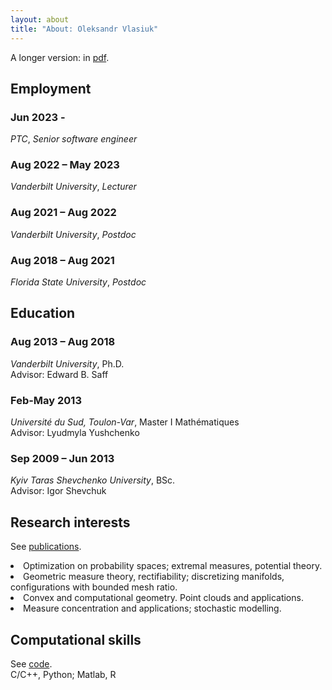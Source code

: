 ```yaml
---
layout: about
title: "About: Oleksandr Vlasiuk"
---
```


A longer version: in [pdf](/assets/pdf/cv_web.pdf).

## Employment
### Jun 2023 -
*PTC*, *Senior software engineer*  <br>
### Aug 2022 – May 2023
*Vanderbilt University*, *Lecturer*  <br>
### Aug 2021 – Aug 2022
*Vanderbilt University*, *Postdoc*  <br>
### Aug 2018 – Aug 2021
*Florida State University*, *Postdoc*  <br>

## Education
### Aug 2013 – Aug 2018
*Vanderbilt University*, Ph.D.<br>
Advisor: Edward B. Saff  
### Feb-May 2013
*Université du Sud, Toulon-Var*, Master I Mathématiques<br>
Advisor: Lyudmyla Yushchenko <br>
<!-- GPA: 19.359/20 -->
### Sep 2009 – Jun 2013
*Kyiv Taras Shevchenko University*, BSc.<br>
Advisor: Igor Shevchuk<br>


## Research interests
 See [publications](/_pages/math).<br>
<div class="page__list">
<li> Optimization on probability spaces; extremal measures, potential theory.</li>
<li> Geometric measure theory, rectifiability; discretizing manifolds, configurations with bounded mesh ratio. </li>
<li> Convex and computational geometry. Point clouds and applications.</li>
<li>Measure concentration and applications; stochastic modelling.</li>
</div>

## Computational skills
 See [code](/_pages/code).<br>
 C/C++, Python; Matlab, R<br> 
